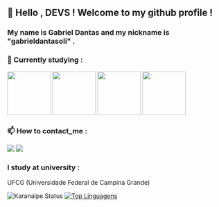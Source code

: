 ## 🖖 Hello , DEVS ! Welcome to my github profile !
### My name is Gabriel Dantas and my nickname is "gabrieldantasoli" .

### 🌱 Currently studying :
<div>
  <img width='100px' src="https://cdn.jsdelivr.net/gh/devicons/devicon/icons/python/python-original.svg" />
  <img width='100px' src="https://cdn.jsdelivr.net/gh/devicons/devicon/icons/html5/html5-original.svg" />
  <img width='100px' src="https://cdn.jsdelivr.net/gh/devicons/devicon/icons/css3/css3-original.svg" />
  <img width='100px' src="https://cdn.jsdelivr.net/gh/devicons/devicon/icons/javascript/javascript-original.svg" />
</div>

### 📫 How to contact_me :
<div>
  <a href='https:C/api.whatsapp.com/send?phone=5583991866180&text=Ol%C3%A1%20!%20Eu%20vi%20seu%20github%20e%20gostaria%20de%20conversar%20.'><img src='https://img.shields.io/badge/WhatsApp-25D366?style=for-the-badge&logo=whatsapp&logoColor=white'></a>
  <a href='mailto:gabriel36dantas@gmail.com'><img src='https://img.shields.io/badge/Gmail-D14836?style=for-the-badge&logo=gmail&logoColor=white'></a>
</div>

### I study at university :
<p>UFCG (Universidade Federal de Campina Grande)</p>


![Karanalpe Status](https://github-readme-stats.vercel.app/api?username=gabrieldantasoli&show_icons=true&theme=chartreuse-dark)
[![Top Linguagens](https://github-readme-stats.vercel.app/api/top-langs/?username=gabrieldantasoli&theme=chartreuse-dark&layout=compact)](https://github.com/anuraghazra/github-readme-stats)

